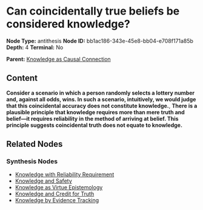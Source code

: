 # Can coincidentally true beliefs be considered knowledge?

**Node Type:** antithesis
**Node ID:** bb1ac186-343e-45e8-bb04-e708f171a85b
**Depth:** 4
**Terminal:** No

**Parent:** [Knowledge as Causal Connection](knowledge-as-causal-connection-synthesis-f338963b-aeea-4f1c-970e-0b8c1c502b00.md)

## Content

**Consider a scenario in which a person randomly selects a lottery number and, against all odds, wins. In such a scenario, intuitively, we would judge that this coincidental accuracy does not constitute knowledge.**, **There is a plausible principle that knowledge requires more than mere truth and belief—it requires reliability in the method of arriving at belief. This principle suggests coincidental truth does not equate to knowledge.**

## Related Nodes

### Synthesis Nodes

- [Knowledge with Reliability Requirement](knowledge-with-reliability-requirement-synthesis-9ea7d139-3eda-4943-b70b-6c93a06c721a.md)
- [Knowledge and Safety](knowledge-and-safety-synthesis-a8baa033-282e-4d66-80ad-83570c9163e6.md)
- [Knowledge as Virtue Epistemology](knowledge-as-virtue-epistemology-synthesis-60c96812-ef67-461b-b356-e124fd6a0684.md)
- [Knowledge and Credit for Truth](knowledge-and-credit-for-truth-synthesis-9e10e912-2ed9-4b1f-aca1-77ed58dcc411.md)
- [Knowledge by Evidence Tracking](knowledge-by-evidence-tracking-synthesis-b1574ff5-ca49-443d-81a8-7b94e495b722.md)
